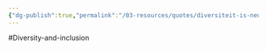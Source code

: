```yaml
---
{"dg-publish":true,"permalink":"/03-resources/quotes/diversiteit-is-neutraler-dan-neutraliteit/","noteIcon":"","created":"2024-12-22T19:06:53.620+01:00","updated":"2024-12-29T13:58:44.774+01:00"}
---
```


#Diversity-and-inclusion 